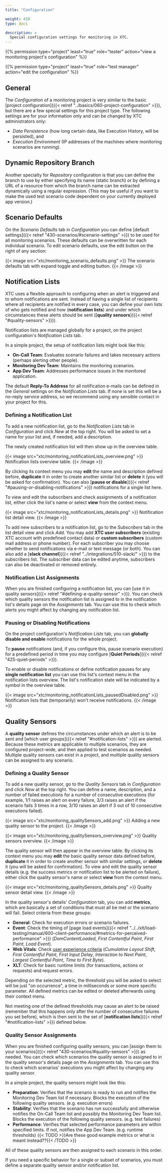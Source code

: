 ```yaml
---
title: "Configuration"

weight: 420
type: docs

description: >
  Special configuration settings for monitoring in XTC.
---
```


{{% permission type="project" least="true" role="tester" action="view a monitoring project's configuration" %}}

{{% permission type="project" least="true" role="test manager" action="edit the configuration" %}}

## General

The _Configuration_ of a monitoring project is very similar to the basic [project configuration]({{< relref "../basics/060-project-configuration" >}}), but there are a few special settings for this project type. The following settings are for your information only and can be changed by XTC administrators only:

* _Data Persistence_ (how long certain data, like Execution History, will be persisted), and
* _Execution Environment_ (IP addresses of the machines where monitoring scenarios are running).

## Dynamic Repository Branch

Another specialty for _Repository_ configuration is that you can define the branch to use by either specifying its name (static branch) or by defining a URL of a resource from which the branch name can be extracted dynamically using a regular expression. (This may be useful if you want to make the used test scenario code dependent on your currently deployed app version.)

## Scenario Defaults

On the _Scenario Defaults_ tab in _Configuration_ you can define [default settings]({{< relref "430-scenarios/#scenario-settings" >}}) to be used for all monitoring scenarios. These defaults can be overwritten for each individual scenario. To edit scenario defaults, use the edit button on the right of any section:

{{< image src="xtc/monitoring_scenario_defaults.png" >}}
The scenario defaults tab with expand toggle and editing button.
{{< /image >}}

## Notification Lists

XTC uses a flexible approach to configuring when an alert is triggered and to whom notifications are sent. Instead of having a single list of recipients where all recipients are notified in every case, you can define your own lists of who gets notified and how (**notification lists**) and under which circumstances these alerts should be sent ([**quality sensors**]({{< relref "#quality-sensors" >}})). 

Notification lists are managed globally for a project, on the project configuration's _Notification Lists_ tab. 

In a simple project, the setup of notification lists might look like this:

* **On-Call Team**: Evaluates scenario failures and takes necessary actions (perhaps alerting other people).
* **Monitoring Dev Team**: Maintains the monitoring scenarios.
* **App Dev Team**: Addresses performance issues in the monitored application.

The default **Reply-To Address** for all notification e-mails can be defined in the _General_ settings on the _Notification Lists_ tab. If none is set this will be a no-reply service address, so we recommend using any sensible contact in your project for this.

### Defining a Notification List

To add a new notification list, go to the _Notification Lists_ tab in _Configuration_ and click _New_ at the top right. You will be asked to set a name for your list and, if needed, add a description.

The newly created notification list will then show up in the overview table. 

{{< image src="xtc/monitoring_notificationLists_overview.png" >}}
Notification lists overview table.
{{< /image >}}

By clicking its context menu you may **edit** the name and description defined before, **duplicate** it in order to create another similar list or **delete** it (you will be asked for confirmation). You can also [**pause or disable**]({{< relref "#pausing-or-disabling-notifications" >}}) notifications for a single list here. 

To view and edit the subscribers and check assignments of a notification list, either click the list's name or select **view** from the context menu. 

{{< image src="xtc/monitoring_notificationLists_details.png" >}}
Notification list detail view.
{{< /image >}}

To add new subscribers to a notification list, go to the _Subscribers_ tab in the list detail view and click _Add_. You may add **XTC user subscribers** (existing XTC account with predefined contact data) or **custom subscribers** (custom mail address or phone number). For each subscriber you may choose whether to send notifications via e-mail or text message (or both). You can also add a [**slack channel**]({{< relref "../integrations/510-slack/" >}}) to the subscribers list. The subscriber data can be edited anytime, subscribers can also be deactivated or removed entirely.

### Notification List Assignments

When you are finished configuring a notification list, you can [use it in quality sensors]({{< relref "#defining-a-quality-sensor" >}}). You can check which quality sensors the notification list is assigned to in the notification list's details page on the _Assignments_ tab. You can use this to check which alerts you might affect by changing any notification list.

### Pausing or Disabling Notifications

On the project configuration's _Notification Lists_ tab, you can **globally disable and enable** notifications for the whole project. 

To **pause** notifications (and, if you configure this, pause scenario execution) for a predefined period in time you may configure [**Quiet Periods**]({{< relref "425-quiet-periods" >}}).

To enable or disable notifications or define notification pauses for any **single notification list** you can use this list's context menu in the notification lists overview. The list's notification state will be indicated by a symbol in the overview table.

{{< image src="xtc/monitoring_notificationLists_pausedDisabled.png" >}}
Notification lists that (temporarily) won't receive notifications.
{{< /image >}}

## Quality Sensors 

A **quality sensor** defines the circumstances under which an alert is to be sent and [which user groups]({{< relref "#notification-lists" >}}) are alerted. Because these metrics are applicable to multiple scenarios, they are configured project-wide, and then applied to test scenarios as needed. Multiple quality sensors can exist in a project, and multiple quality sensors can be assigned to any scenario.

### Defining a Quality Sensor

To add a new quality sensor, go to the _Quality Sensors_ tab in _Configuration_ and click _New_ at the top right. You can define a name, description, and a number of failed executions for a number of consecutive executions (for example, 1/1 raises an alert on every failure, 3/3 raises an alert if the scenario fails 3 times in a row, 3/10 raises an alert if 3 out of 10 consecutive executions failed).

{{< image src="xtc/monitoring_qualitySensors_add.png" >}}
Adding a new quality sensor to the project.
{{< /image >}}

{{< image src="xtc/monitoring_qualitySensors_overview.png" >}}
Quality sensors overview.
{{< /image >}}

The quality sensor will then appear in the overview table. By clicking its context menu you may **edit** the basic quality sensor data defined before, **duplicate** it in order to create another sensor with similar settings, or **delete** it (you will be asked for confirmation). To view and edit the quality sensor details (e.g. the success metrics or notification list to be alerted on failure), either click the quality sensor's name or select **view** from the context menu. 

{{< image src="xtc/monitoring_qualitySensors_details.png" >}}
Quality sensor detail view.
{{< /image >}}

In the quality sensor's details' _Configuration_ tab, you can add **metrics**, which are basically a set of conditions that must all be met or the scenario will fail. Select criteria from these groups:

* **General**: Check for execution errors or scenario failures.
* **Event**: Check the timing of [page load events]({{< relref "../../xlt/load-testing/manual/600-client-performance/#metrics-for-perceived-performance" >}}) (_DomContentLoaded_, _First Contentful Paint_, _First Paint_, _Load Event_).
* **Web Vitals**: Check [user experience criteria](https://web.dev/articles/vitals) (_Cumulative Layout Shift_, _First Contentful Paint_, _First Input Delay_, _Interaction to Next Paint_, _Largest Contentful Paint_, _Time to First Byte_).
* **XLT**: Check for basic runtime limits (for transactions, actions or requests) and request errors.

Depending on the selected metric, the threshold you will be asked to select will be just "on occurrence", a time in milliseconds or some more specific parameter. All defined metrics can be edited or deleted afterwards using their context menu. 

Not meeting one of the defined thresholds may cause an alert to be raised (remember that this happens only after the number of consecutive failures you set before), which is then sent to the set of [**notification lists**]({{< relref "#notification-lists" >}}) defined below.  

### Quality Sensor Assignments

When you are finished configuring quality sensors, you can [assign them to your scenarios]({{< relref "430-scenarios/#quality-sensors" >}}) as needed. You can check which scenarios the quality sensor is assigned to in the quality sensor's details page on the _Assignments_ tab. You can use this to check which scenarios' executions you might affect by changing any quality sensor.

In a simple project, the quality sensors might look like this:

* **Preparation**: Verifies that the scenario is ready to run and notifies the Monitoring Dev Team list if necessary. Blocks the execution of the following quality sensors. (e.g. execution errors)
* **Stability**: Verifies that the scenario has run successfully and otherwise notifies the On-Call Team list and possibly the Monitoring Dev Team list. Blocks the execution of the following quality sensors. (e.g. test failures)
* **Performance**: Verifies that selected performance parameters are within specified limits. If not, notifies the App Dev Team. (e.g. runtime thresholds) {{< TODO >}}Are these good example metrics or what is meant instead??{{< /TODO >}}

All of these quality sensors are then assigned to each scenario in this order.

If you need a specific behavior for a single or subset of scenarios, you must define a separate quality sensor and/or notification list.